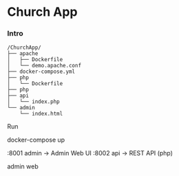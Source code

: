 Church App
===================================

### Intro


```
/ChurchApp/
├── apache
│   ├── Dockerfile
│   └── demo.apache.conf
├── docker-compose.yml
├── php
│   └── Dockerfile
├── php
├── api
│   └── index.php
└── admin 
    └── index.html

```

Run 

docker-compose up


:8001 admin -> Admin Web UI
:8002 api   -> REST API (php)

admin web
